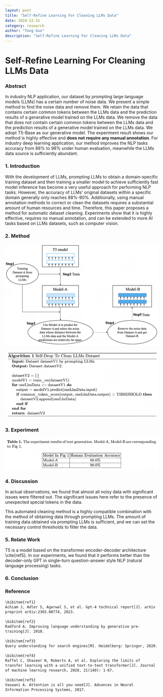 ```yaml
---
layout: post
title: "Self-Refine Learning For Cleaning LLMs Data"
date: 2024-12-31
category: research
author: "Tong Guo"
description: "Self-Refine Learning For Cleaning LLMs Data"
---
```

# Self-Refine Learning For Cleaning LLMs Data

### Abstract

In industry NLP application, our dataset by prompting large language models (LLMs) has a certain number of noise data. 
We present a simple method to find the noise data and remove them. 
We retain the data that contains certain common tokens between the LLMs data and the prediction results of a generative model trained on the LLMs data.
We remove the data that does not contain certain common tokens between the LLMs data and the prediction results of a generative model trained on the LLMs data.
We adopt T5-Base as our generative model.
The experiment result shows our method is highly effective and **does not require any manual annotation**.
For industry deep learning application, our method improves the NLP tasks accuracy from 88% to 98% under human evaluation, meanwhile the LLMs data source is sufficiently abundant.

### 1. Introduction
With the development of LLMs, prompting LLMs to obtain a domain-specific training dataset and then training a smaller model to achieve sufficiently fast model inference has become a very useful approach for performing NLP tasks. However, the accuracy of LLMs' original datasets within a specific domain generally only reaches 88%-90%. Additionally, using manual annotation methods to correct or clean the datasets requires a substantial amount of human resources and time. Therefore, this paper proposes a method for automatic dataset cleaning. Experiments show that it is highly effective, requires no manual annotation, and can be extended to more AI tasks based on LLMs datasets, such as computer vision.

### 2. Method

![fig1](/assets/png/self-refine-use-llm/fig1.png)

![alg1](/assets/png/self-refine-use-llm/alg1.png)

### 3. Experiment

![table1](/assets/png/self-refine-use-llm/table1.png)

### 4. Discussion

In actual observations, we found that almost all noisy data with significant issues were filtered out. The significant issues here refer to the presence of unexpected special tokens in the data.

This automated cleaning method is a highly compatible combination with the method of obtaining data through prompting LLMs. The amount of training data obtained via prompting LLMs is sufficient, and we can set the necessary control thresholds to filter the data.

### 5. Relate Work
T5 is a model based on the transformer encoder-decoder architecture \cite{ref5}. In our experiments, we found that it performs better than the decoder-only GPT in single-turn question-answer style NLP (natural language processing) tasks.

### 6. Conclusion

### Reference

```
\bibitem{ref1}
Achiam J, Adler S, Agarwal S, et al. Gpt-4 technical report[J]. arXiv preprint arXiv:2303.08774, 2023.

\bibitem{ref2}
Radford A. Improving language understanding by generative pre-training[J]. 2018.

\bibitem{ref3}
Query understanding for search engines[M]. Heidelberg: Springer, 2020.

\bibitem{ref4}
Raffel C, Shazeer N, Roberts A, et al. Exploring the limits of transfer learning with a unified text-to-text transformer[J]. Journal of machine learning research, 2020, 21(140): 1-67.

\bibitem{ref5}
Vaswani A. Attention is all you need[J]. Advances in Neural Information Processing Systems, 2017.
```
